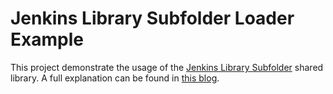 # Jenkins Library Subfolder Loader Example

This project demonstrate the usage of the [Jenkins Library Subfolder](https://github.com/mld-ger/jenkins-library-subfolder-loader) shared library. A full explanation can be found in [this blog](https://www.code-held.com/2020/01/22/jenkins-local-shared-library/).
